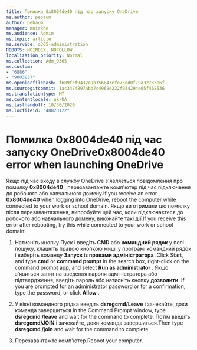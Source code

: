```yaml
---
title: Помилка 0x8004de40 під час запуску OneDrive
ms.author: pebaum
author: pebaum
manager: mnirkhe
ms.audience: Admin
ms.topic: article
ms.service: o365-administration
ROBOTS: NOINDEX, NOFOLLOW
localization_priority: Normal
ms.collection: Adm_O365
ms.custom:
- "6886"
- "9003837"
ms.openlocfilehash: f689fcf9432e9b356843efe73ed0f79a32735e6f
ms.sourcegitcommit: 1ac3474897abb7c4969e222f934294e05f468536
ms.translationtype: MT
ms.contentlocale: uk-UA
ms.lasthandoff: 10/30/2020
ms.locfileid: "48823122"
---
```

# <a name="0x8004de40-error-when-launching-onedrive"></a><span data-ttu-id="10f60-102">Помилка 0x8004de40 під час запуску OneDrive</span><span class="sxs-lookup"><span data-stu-id="10f60-102">0x8004de40 error when launching OneDrive</span></span>

<span data-ttu-id="10f60-103">Якщо під час входу в службу OneDrive з'являється повідомлення про помилку **0x8004de40** , перезавантажте комп'ютер під час підключення до робочого або навчального домену.</span><span class="sxs-lookup"><span data-stu-id="10f60-103">If you receive an error **0x8004de40** when  logging into OneDrive, reboot the computer while connected to your work or school domain.</span></span> <span data-ttu-id="10f60-104">Якщо ви отримали цю помилку після перезавантаження, випробуйте цей час, коли підключаєтеся до робочого або навчального домену, виконайте такі дії:</span><span class="sxs-lookup"><span data-stu-id="10f60-104">If you receive this error after rebooting, try this while connected to your work or school domain:</span></span>

1. <span data-ttu-id="10f60-105">Натисніть кнопку Пуск і введіть **CMD** або **командний рядок**  у полі пошуку, клацніть правою кнопкою миші у програмі командний рядок і виберіть команду  **Запуск із правами адміністратора** .</span><span class="sxs-lookup"><span data-stu-id="10f60-105">Click Start, and type **cmd** or **command prompt**  in the search  box, right-click on the command prompt app, and select  **Run as administrator** .</span></span> <span data-ttu-id="10f60-106">Якщо з'явиться запит на введення пароля адміністратора або підтвердження, введіть пароль або натисніть кнопку **дозволити** .</span><span class="sxs-lookup"><span data-stu-id="10f60-106">If you are prompted for an administrator password or for a confirmation, type the password, or click **Allow** .</span></span>  

2. <span data-ttu-id="10f60-107">У вікні командного рядка введіть **dsregcmd/Leave**  і зачекайте, доки команда завершиться.</span><span class="sxs-lookup"><span data-stu-id="10f60-107">In the Command Prompt window, type **dsregcmd /leave**  and wait for the command to complete.</span></span> <span data-ttu-id="10f60-108">Потім введіть **dsregcmd/JOIN** і зачекайте, доки команда завершиться.</span><span class="sxs-lookup"><span data-stu-id="10f60-108">Then type **dsregcmd /join** and wait for the command to complete.</span></span>
3. <span data-ttu-id="10f60-109">Перезавантажте комп'ютер.</span><span class="sxs-lookup"><span data-stu-id="10f60-109">Reboot your computer.</span></span>
